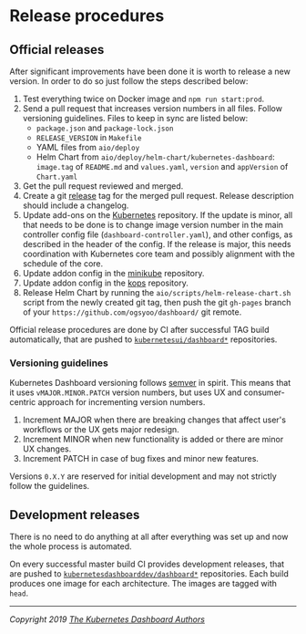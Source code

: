 # Release procedures

## Official releases

After significant improvements have been done it is worth to release a new version. In order to do so just follow the steps described below:

1. Test everything twice on Docker image and `npm run start:prod`.
2. Send a pull request that increases version numbers in all files. Follow versioning guidelines. Files to keep in sync are listed below:
    * `package.json` and `package-lock.json`
    * `RELEASE_VERSION` in `Makefile`
    * YAML files from `aio/deploy`
    * Helm Chart from `aio/deploy/helm-chart/kubernetes-dashboard`: `image.tag` of `README.md` and `values.yaml`, `version` and `appVersion` of `Chart.yaml`
3. Get the pull request reviewed and merged.
4. Create a git [release](https://github.com/ogsyoo/dashboard/releases/) tag for the merged pull request. Release description should include a changelog.
5. Update add-ons on the [Kubernetes](https://github.com/kubernetes/kubernetes/tree/master/cluster/addons/dashboard) repository. If the update is minor, all that needs to be done is to change image version number in the main controller config file (`dashboard-controller.yaml`), and other configs, as described in the header of the config. If the release is major, this needs coordination with Kubernetes core team and possibly alignment with the schedule of the core.
6. Update addon config in the [minikube](https://github.com/kubernetes/minikube/tree/master/deploy/addons) repository.
7. Update addon config in the [kops](https://github.com/kubernetes/kops/tree/master/addons/kubernetes-dashboard) repository.
8. Release Helm Chart by running the `aio/scripts/helm-release-chart.sh` script from the newly created git tag, then push the git `gh-pages` branch of your `https://github.com/ogsyoo/dashboard/` git remote.

Official release procedures are done by CI after successful TAG build automatically, that are pushed to [`kubernetesui/dashboard*`](https://hub.docker.com/u/kubernetesui) repositories.

### Versioning guidelines

Kubernetes Dashboard versioning follows [semver](https://semver.org/) in spirit. This means that it uses `vMAJOR.MINOR.PATCH` version numbers, but uses UX and consumer-centric approach for incrementing version numbers.

1. Increment MAJOR when there are breaking changes that affect user's workflows or the UX gets major redesign.
2. Increment MINOR when new functionality is added or there are minor UX changes.
3. Increment PATCH in case of bug fixes and minor new features.

Versions `0.X.Y` are reserved for initial development and may not strictly follow the guidelines.

## Development releases

There is no need to do anything at all after everything was set up and now the whole process is automated.

On every successful master build CI provides development releases, that are pushed to [`kubernetesdashboarddev/dashboard*`](https://hub.docker.com/u/kubernetesdashboarddev) repositories. Each build produces one image for each architecture. The images are tagged with `head`.

----
_Copyright 2019 [The Kubernetes Dashboard Authors](https://github.com/ogsyoo/dashboard/graphs/contributors)_

